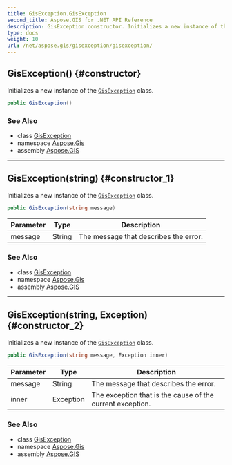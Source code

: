 ```yaml
---
title: GisException.GisException
second_title: Aspose.GIS for .NET API Reference
description: GisException constructor. Initializes a new instance of the GisException class.
type: docs
weight: 10
url: /net/aspose.gis/gisexception/gisexception/
---
```

## GisException() {#constructor}

Initializes a new instance of the [`GisException`](../) class.

```csharp
public GisException()
```

### See Also

* class [GisException](../)
* namespace [Aspose.Gis](../../gisexception/)
* assembly [Aspose.GIS](../../../)

---

## GisException(string) {#constructor_1}

Initializes a new instance of the [`GisException`](../) class.

```csharp
public GisException(string message)
```

| Parameter | Type | Description |
| --- | --- | --- |
| message | String | The message that describes the error. |

### See Also

* class [GisException](../)
* namespace [Aspose.Gis](../../gisexception/)
* assembly [Aspose.GIS](../../../)

---

## GisException(string, Exception) {#constructor_2}

Initializes a new instance of the [`GisException`](../) class.

```csharp
public GisException(string message, Exception inner)
```

| Parameter | Type | Description |
| --- | --- | --- |
| message | String | The message that describes the error. |
| inner | Exception | The exception that is the cause of the current exception. |

### See Also

* class [GisException](../)
* namespace [Aspose.Gis](../../gisexception/)
* assembly [Aspose.GIS](../../../)


